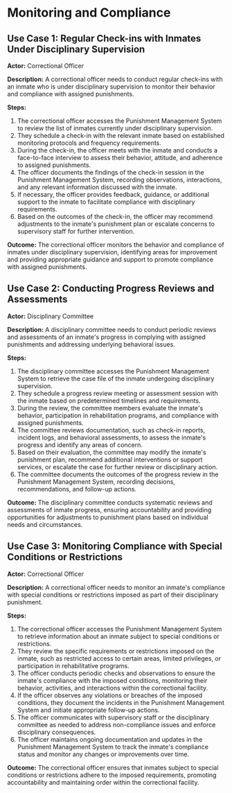 # Monitoring and Compliance

## Use Case 1: Regular Check-ins with Inmates Under Disciplinary Supervision
**Actor:** Correctional Officer

**Description:** A correctional officer needs to conduct regular check-ins with an inmate who is under disciplinary supervision to monitor their behavior and compliance with assigned punishments.

**Steps:**
1. The correctional officer accesses the Punishment Management System to review the list of inmates currently under disciplinary supervision.
2. They schedule a check-in with the relevant inmate based on established monitoring protocols and frequency requirements.
3. During the check-in, the officer meets with the inmate and conducts a face-to-face interview to assess their behavior, attitude, and adherence to assigned punishments.
4. The officer documents the findings of the check-in session in the Punishment Management System, recording observations, interactions, and any relevant information discussed with the inmate.
5. If necessary, the officer provides feedback, guidance, or additional support to the inmate to facilitate compliance with disciplinary requirements.
6. Based on the outcomes of the check-in, the officer may recommend adjustments to the inmate's punishment plan or escalate concerns to supervisory staff for further intervention.

**Outcome:** The correctional officer monitors the behavior and compliance of inmates under disciplinary supervision, identifying areas for improvement and providing appropriate guidance and support to promote compliance with assigned punishments.

## Use Case 2: Conducting Progress Reviews and Assessments
**Actor:** Disciplinary Committee

**Description:** A disciplinary committee needs to conduct periodic reviews and assessments of an inmate's progress in complying with assigned punishments and addressing underlying behavioral issues.

**Steps:**
1. The disciplinary committee accesses the Punishment Management System to retrieve the case file of the inmate undergoing disciplinary supervision.
2. They schedule a progress review meeting or assessment session with the inmate based on predetermined timelines and requirements.
3. During the review, the committee members evaluate the inmate's behavior, participation in rehabilitation programs, and compliance with assigned punishments.
4. The committee reviews documentation, such as check-in reports, incident logs, and behavioral assessments, to assess the inmate's progress and identify any areas of concern.
5. Based on their evaluation, the committee may modify the inmate's punishment plan, recommend additional interventions or support services, or escalate the case for further review or disciplinary action.
6. The committee documents the outcomes of the progress review in the Punishment Management System, recording decisions, recommendations, and follow-up actions.

**Outcome:** The disciplinary committee conducts systematic reviews and assessments of inmate progress, ensuring accountability and providing opportunities for adjustments to punishment plans based on individual needs and circumstances.

## Use Case 3: Monitoring Compliance with Special Conditions or Restrictions
**Actor:** Correctional Officer

**Description:** A correctional officer needs to monitor an inmate's compliance with special conditions or restrictions imposed as part of their disciplinary punishment.

**Steps:**
1. The correctional officer accesses the Punishment Management System to retrieve information about an inmate subject to special conditions or restrictions.
2. They review the specific requirements or restrictions imposed on the inmate, such as restricted access to certain areas, limited privileges, or participation in rehabilitative programs.
3. The officer conducts periodic checks and observations to ensure the inmate's compliance with the imposed conditions, monitoring their behavior, activities, and interactions within the correctional facility.
4. If the officer observes any violations or breaches of the imposed conditions, they document the incidents in the Punishment Management System and initiate appropriate follow-up actions.
5. The officer communicates with supervisory staff or the disciplinary committee as needed to address non-compliance issues and enforce disciplinary consequences.
6. The officer maintains ongoing documentation and updates in the Punishment Management System to track the inmate's compliance status and monitor any changes or improvements over time.

**Outcome:** The correctional officer ensures that inmates subject to special conditions or restrictions adhere to the imposed requirements, promoting accountability and maintaining order within the correctional facility.
